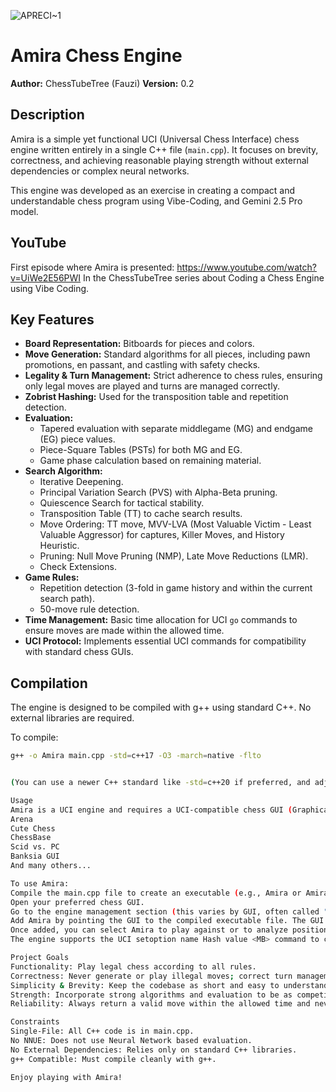 ![APRECI~1](https://github.com/user-attachments/assets/1216b195-2f3a-4b05-aa7c-e27297a8d0aa)
# Amira Chess Engine

**Author:** ChessTubeTree (Fauzi)
**Version:** 0.2

## Description

Amira is a simple yet functional UCI (Universal Chess Interface) chess engine written entirely in a single C++ file (`main.cpp`). It focuses on brevity, correctness, and achieving reasonable playing strength without external dependencies or complex neural networks.

This engine was developed as an exercise in creating a compact and understandable chess program using Vibe-Coding, and Gemini 2.5 Pro model.

## YouTube
First episode where Amira is presented: https://www.youtube.com/watch?v=UiWe2E56PWI
In the ChessTubeTree series about Coding a Chess Engine using Vibe Coding.

## Key Features

*   **Board Representation:** Bitboards for pieces and colors.
*   **Move Generation:** Standard algorithms for all pieces, including pawn promotions, en passant, and castling with safety checks.
*   **Legality & Turn Management:** Strict adherence to chess rules, ensuring only legal moves are played and turns are managed correctly.
*   **Zobrist Hashing:** Used for the transposition table and repetition detection.
*   **Evaluation:**
    *   Tapered evaluation with separate middlegame (MG) and endgame (EG) piece values.
    *   Piece-Square Tables (PSTs) for both MG and EG.
    *   Game phase calculation based on remaining material.
*   **Search Algorithm:**
    *   Iterative Deepening.
    *   Principal Variation Search (PVS) with Alpha-Beta pruning.
    *   Quiescence Search for tactical stability.
    *   Transposition Table (TT) to cache search results.
    *   Move Ordering: TT move, MVV-LVA (Most Valuable Victim - Least Valuable Aggressor) for captures, Killer Moves, and History Heuristic.
    *   Pruning: Null Move Pruning (NMP), Late Move Reductions (LMR).
    *   Check Extensions.
*   **Game Rules:**
    *   Repetition detection (3-fold in game history and within the current search path).
    *   50-move rule detection.
*   **Time Management:** Basic time allocation for UCI `go` commands to ensure moves are made within the allowed time.
*   **UCI Protocol:** Implements essential UCI commands for compatibility with standard chess GUIs.

## Compilation

The engine is designed to be compiled with g++ using standard C++. No external libraries are required.

To compile:
```bash
g++ -o Amira main.cpp -std=c++17 -O3 -march=native -flto


(You can use a newer C++ standard like -std=c++20 if preferred, and adjust optimization flags as desired. -O3 is highly recommended for performance.)

Usage
Amira is a UCI engine and requires a UCI-compatible chess GUI (Graphical User Interface) to be played, such as:
Arena
Cute Chess
ChessBase
Scid vs. PC
Banksia GUI
And many others...

To use Amira:
Compile the main.cpp file to create an executable (e.g., Amira or Amira.exe).
Open your preferred chess GUI.
Go to the engine management section (this varies by GUI, often called "Engines", "Manage Engines", "Add Engine", etc.).
Add Amira by pointing the GUI to the compiled executable file. The GUI should automatically detect it as a UCI engine.
Once added, you can select Amira to play against or to analyze positions.
The engine supports the UCI setoption name Hash value <MB> command to configure the size of its transposition table in Megabytes.

Project Goals
Functionality: Play legal chess according to all rules.
Correctness: Never generate or play illegal moves; correct turn management.
Simplicity & Brevity: Keep the codebase as short and easy to understand as possible within a single file.
Strength: Incorporate strong algorithms and evaluation to be as competitive as possible given the simplicity constraints.
Reliability: Always return a valid move within the allowed time and never lose on time.

Constraints
Single-File: All C++ code is in main.cpp.
No NNUE: Does not use Neural Network based evaluation.
No External Dependencies: Relies only on standard C++ libraries.
g++ Compatible: Must compile cleanly with g++.

Enjoy playing with Amira!
